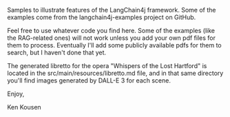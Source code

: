 Samples to illustrate features of the LangChain4j framework. Some of the examples come from the langchain4j-examples project on GitHub.

Feel free to use whatever code you find here. Some of the examples (like the RAG-related ones) will not work unless you add your own pdf files
for them to process. Eventually I'll add some publicly available pdfs for them to search, but I haven't done that yet.

The generated libretto for the opera "Whispers of the Lost Hartford" is located in the src/main/resources/libretto.md file, and in that same
directory you'll find images generated by DALL-E 3 for each scene.

Enjoy,

Ken Kousen
